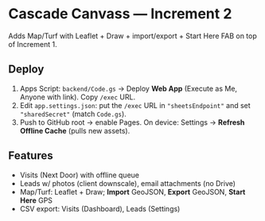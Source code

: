 # Cascade Canvass — Increment 2
Adds Map/Turf with Leaflet + Draw + import/export + Start Here FAB on top of Increment 1.

## Deploy
1) Apps Script: `backend/Code.gs` → Deploy **Web App** (Execute as Me, Anyone with link). Copy `/exec` URL.
2) Edit `app.settings.json`: put the `/exec` URL in `"sheetsEndpoint"` and set `"sharedSecret"` (match `Code.gs`).
3) Push to GitHub root → enable Pages. On device: Settings → **Refresh Offline Cache** (pulls new assets).

## Features
- Visits (Next Door) with offline queue
- Leads w/ photos (client downscale), email attachments (no Drive)
- Map/Turf: Leaflet + Draw; **Import** GeoJSON, **Export** GeoJSON, **Start Here** GPS
- CSV export: Visits (Dashboard), Leads (Settings)

